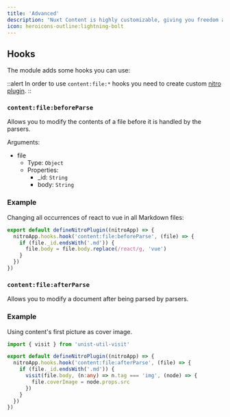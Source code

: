 ```yaml
---
title: 'Advanced'
description: 'Nuxt Content is highly customizable, giving you freedom and control over how the data is transformed.'
icon: heroicons-outline:lightning-bolt
---
```


## Hooks

The module adds some hooks you can use:

::alert
In order to use `content:file:*` hooks you need to create custom [nitro plugin](https://nitro.unjs.io/guide/plugins.html).
::

### `content:file:beforeParse`

Allows you to modify the contents of a file before it is handled by the parsers.

Arguments:
- file
  - Type: `Object`
  - Properties:
    - _id: `String`
    - body: `String`

### Example

Changing all occurrences of react to vue in all Markdown files:


```ts [my-nitro-plugin.ts]
export default defineNitroPlugin((nitroApp) => {
  nitroApp.hooks.hook('content:file:beforeParse', (file) => {
    if (file._id.endsWith('.md')) {
      file.body = file.body.replace(/react/g, 'vue')
    }
  })
})
```

### `content:file:afterParse`

Allows you to modify a document after being parsed by parsers.

### Example

Using content's first picture as cover image.

```ts [my-nitro-plugin.ts]
import { visit } from 'unist-util-visit'

export default defineNitroPlugin((nitroApp) => {
  nitroApp.hooks.hook('content:file:afterParse', (file) => {
    if (file._id.endsWith('.md')) {
      visit(file.body, (n:any) => n.tag === 'img', (node) => {
        file.coverImage = node.props.src
      })
    }
  })
})

```